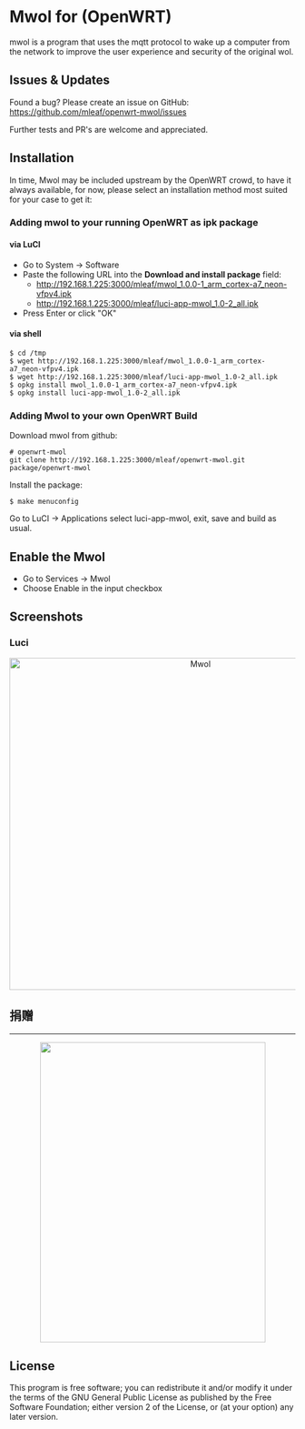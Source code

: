 Mwol for (OpenWRT)
========================================

mwol is a program that uses the mqtt protocol to wake up a computer from the network to improve the user experience and security of the original wol.

Issues & Updates
----------------

Found a bug? Please create an issue on GitHub:
    https://github.com/mleaf/openwrt-mwol/issues

Further tests and PR's are welcome and appreciated.

Installation
------------

In time, Mwol may be included upstream by the OpenWRT crowd,
to have it always available, for now, please select an installation method
most suited for your case to get it:

### Adding mwol to your running OpenWRT as ipk package

#### via LuCI

  * Go to System -> Software
  * Paste the following URL into the **Download and install package** field:
    - http://192.168.1.225:3000/mleaf/mwol_1.0.0-1_arm_cortex-a7_neon-vfpv4.ipk
    - http://192.168.1.225:3000/mleaf/luci-app-mwol_1.0-2_all.ipk
  * Press Enter or click "OK"

#### via shell

    $ cd /tmp
    $ wget http://192.168.1.225:3000/mleaf/mwol_1.0.0-1_arm_cortex-a7_neon-vfpv4.ipk
    $ wget http://192.168.1.225:3000/mleaf/luci-app-mwol_1.0-2_all.ipk
    $ opkg install mwol_1.0.0-1_arm_cortex-a7_neon-vfpv4.ipk
    $ opkg install luci-app-mwol_1.0-2_all.ipk

### Adding Mwol to your own OpenWRT Build

Download mwol from github:

    # openwrt-mwol
    git clone http://192.168.1.225:3000/mleaf/openwrt-mwol.git package/openwrt-mwol

Install the package:

    $ make menuconfig

Go to LuCI -> Applications select luci-app-mwol, exit, save and build as usual.

Enable the Mwol
----------------

  * Go to Services -> Mwol 
  * Choose Enable in the input checkbox

Screenshots
----------

### Luci
<p align="center">
<img 
    src="openwrt.png" 
    width="657" height="584" border="0" alt="Mwol">
</p>

## 捐赠
-------
<p align="center">
<img src="donate.png" width="397" height="528" border="0">
</p>

License
-------

This program is free software; you can redistribute it and/or
modify it under the terms of the GNU General Public License
as published by the Free Software Foundation; either version 2
of the License, or (at your option) any later version.
